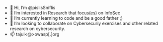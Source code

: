 - 👋 Hi, I’m @pislisSniflis
- 👀 I’m interested in Research that focus(es) on InfoSec
- 🌱 I’m currently learning to code and be a good father ;)
- 💞️ I’m looking to collaborate on Cybersecuriy exercises and other related research on cybersecurity.
- 📫 tajul<@>owasp[.]org

<!---
pislisSniflis/pislisSniflis is a ✨ special ✨ repository because its `README.md` (this file) appears on your GitHub profile.
You can click the Preview link to take a look at your changes.
--->
